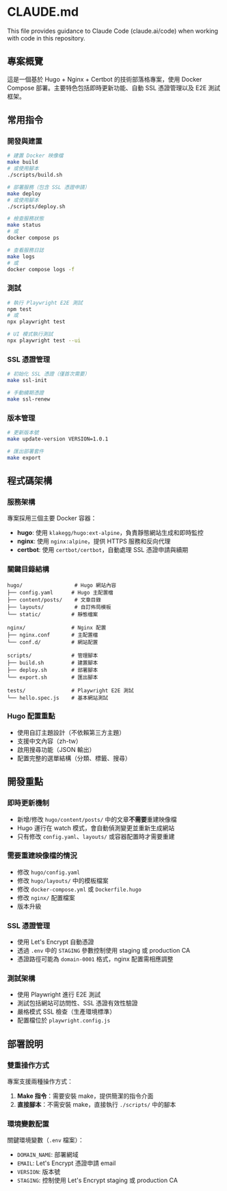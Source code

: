 # CLAUDE.md

This file provides guidance to Claude Code (claude.ai/code) when working with code in this repository.

## 專案概覽

這是一個基於 Hugo + Nginx + Certbot 的技術部落格專案，使用 Docker Compose 部署。主要特色包括即時更新功能、自動 SSL 憑證管理以及 E2E 測試框架。

## 常用指令

### 開發與建置
```bash
# 建置 Docker 映像檔
make build
# 或使用腳本
./scripts/build.sh

# 部署服務（包含 SSL 憑證申請）
make deploy
# 或使用腳本
./scripts/deploy.sh

# 檢查服務狀態
make status
# 或
docker compose ps

# 查看服務日誌
make logs
# 或
docker compose logs -f
```

### 測試
```bash
# 執行 Playwright E2E 測試
npm test
# 或
npx playwright test

# UI 模式執行測試
npx playwright test --ui
```

### SSL 憑證管理
```bash
# 初始化 SSL 憑證（僅首次需要）
make ssl-init

# 手動續期憑證
make ssl-renew
```

### 版本管理
```bash
# 更新版本號
make update-version VERSION=1.0.1

# 匯出部署套件
make export
```

## 程式碼架構

### 服務架構
專案採用三個主要 Docker 容器：
- **hugo**: 使用 `klakegg/hugo:ext-alpine`，負責靜態網站生成和即時監控
- **nginx**: 使用 `nginx:alpine`，提供 HTTPS 服務和反向代理
- **certbot**: 使用 `certbot/certbot`，自動處理 SSL 憑證申請與續期

### 關鍵目錄結構
```
hugo/                 # Hugo 網站內容
├── config.yaml      # Hugo 主配置檔
├── content/posts/    # 文章目錄
├── layouts/          # 自訂佈局模板
└── static/          # 靜態檔案

nginx/               # Nginx 配置
├── nginx.conf       # 主配置檔
└── conf.d/          # 網站配置

scripts/             # 管理腳本
├── build.sh         # 建置腳本
├── deploy.sh        # 部署腳本
└── export.sh        # 匯出腳本

tests/               # Playwright E2E 測試
└── hello.spec.js    # 基本網站測試
```

### Hugo 配置重點
- 使用自訂主題設計（不依賴第三方主題）
- 支援中文內容（zh-tw）
- 啟用搜尋功能（JSON 輸出）
- 配置完整的選單結構（分類、標籤、搜尋）

## 開發重點

### 即時更新機制
- 新增/修改 `hugo/content/posts/` 中的文章**不需要**重建映像檔
- Hugo 運行在 watch 模式，會自動偵測變更並重新生成網站
- 只有修改 `config.yaml`、`layouts/` 或容器配置時才需要重建

### 需要重建映像檔的情況
- 修改 `hugo/config.yaml`
- 修改 `hugo/layouts/` 中的模板檔案
- 修改 `docker-compose.yml` 或 `Dockerfile.hugo`
- 修改 `nginx/` 配置檔案
- 版本升級

### SSL 憑證管理
- 使用 Let's Encrypt 自動憑證
- 透過 `.env` 中的 `STAGING` 參數控制使用 staging 或 production CA
- 憑證路徑可能為 `domain-0001` 格式，nginx 配置需相應調整

### 測試架構
- 使用 Playwright 進行 E2E 測試
- 測試包括網站可訪問性、SSL 憑證有效性驗證
- 嚴格模式 SSL 檢查（生產環境標準）
- 配置檔位於 `playwright.config.js`

## 部署說明

### 雙重操作方式
專案支援兩種操作方式：
1. **Make 指令**：需要安裝 make，提供簡潔的指令介面
2. **直接腳本**：不需安裝 make，直接執行 `./scripts/` 中的腳本

### 環境變數配置
關鍵環境變數（`.env` 檔案）：
- `DOMAIN_NAME`: 部署網域
- `EMAIL`: Let's Encrypt 憑證申請 email
- `VERSION`: 版本號
- `STAGING`: 控制使用 Let's Encrypt staging 或 production CA